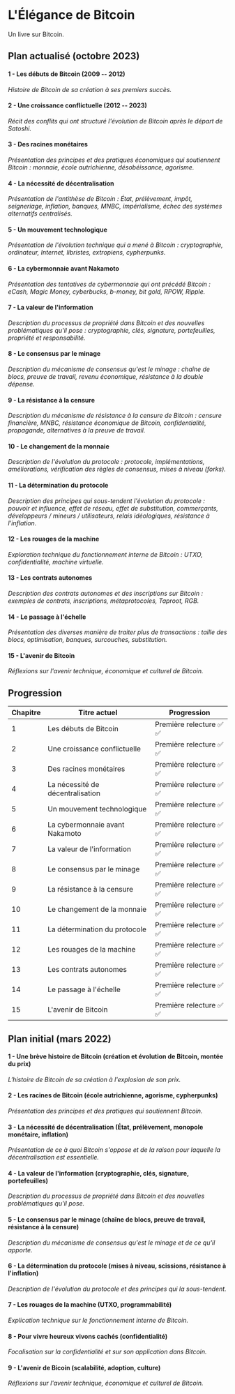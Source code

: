 L'Élégance de Bitcoin
=====================

Un livre sur Bitcoin.

Plan actualisé (octobre 2023)
-----------------------------

#### 1 - Les débuts de Bitcoin (2009 -- 2012)

*Histoire de Bitcoin de sa création à ses premiers succès.*

#### 2 - Une croissance conflictuelle (2012 -- 2023)

*Récit des conflits qui ont structuré l'évolution de Bitcoin après le départ de Satoshi.*

#### 3 - Des racines monétaires

*Présentation des principes et des pratiques économiques qui soutiennent Bitcoin : monnaie, école autrichienne, désobéissance, agorisme.*

#### 4 - La nécessité de décentralisation

*Présentation de l'antithèse de Bitcoin : État, prélèvement, impôt, seigneriage, inflation, banques, MNBC, impérialisme, échec des systèmes alternatifs centralisés.*

#### 5 - Un mouvement technologique

*Présentation de l'évolution technique qui a mené à Bitcoin : cryptographie, ordinateur, Internet, libristes, extropiens, cypherpunks.*

#### 6 - La cybermonnaie avant Nakamoto

*Présentation des tentatives de cybermonnaie qui ont précédé Bitcoin : eCash, Magic Money, cyberbucks, b-money, bit gold, RPOW, Ripple.*

#### 7 - La valeur de l'information

*Description du processus de propriété dans Bitcoin et des nouvelles problématiques qu'il pose : cryptographie, clés, signature, portefeuilles, propriété et responsabilité.*

#### 8 - Le consensus par le minage

*Description du mécanisme de consensus qu'est le minage : chaîne de blocs, preuve de travail, revenu économique, résistance à la double dépense.*

#### 9 - La résistance à la censure

*Description du mécanisme de résistance à la censure de Bitcoin : censure financière, MNBC, résistance économique de Bitcoin, confidentialité, propagande, alternatives à la preuve de travail.*

#### 10 - Le changement de la monnaie

*Description de l'évolution du protocole : protocole, implémentations, améliorations, vérification des règles de consensus, mises à niveau (forks).*

#### 11 - La détermination du protocole

*Description des principes qui sous-tendent l'évolution du protocole : pouvoir et influence, effet de réseau, effet de substitution, commerçants, développeurs / mineurs / utilisateurs, relais idéologiques, résistance à l'inflation.*

#### 12 - Les rouages de la machine

*Exploration technique du fonctionnement interne de Bitcoin : UTXO, confidentialité, machine virtuelle.*

#### 13 - Les contrats autonomes

*Description des contrats autonomes et des inscriptions sur Bitcoin : exemples de contrats, inscriptions, métaprotocoles, Taproot, RGB.*

#### 14 - Le passage à l'échelle

*Présentation des diverses manière de traiter plus de transactions : taille des blocs, optimisation, banques, surcouches, substitution.*

#### 15 - L'avenir de Bitcoin

*Réflexions sur l'avenir technique, économique et culturel de Bitcoin.*

Progression
-----------

| Chapitre | Titre actuel                       | Progression                           |
|----------|------------------------------------|---------------------------------------|
|        1 | Les débuts de Bitcoin              | Première relecture &#x2705; &#x2705;  |
|        2 | Une croissance conflictuelle       | Première relecture &#x2705; &#x2705;  |
|        3 | Des racines monétaires             | Première relecture &#x2705; &#x2705;  |
|        4 | La nécessité de décentralisation   | Première relecture &#x2705; &#x2705;  |
|        5 | Un mouvement technologique         | Première relecture &#x2705; &#x2705;  |
|        6 | La cybermonnaie avant Nakamoto     | Première relecture &#x2705; &#x2705;  |
|        7 | La valeur de l'information         | Première relecture &#x2705; &#x2705;  |
|        8 | Le consensus par le minage         | Première relecture &#x2705; &#x2705;  |
|        9 | La résistance à la censure         | Première relecture &#x2705; &#x2705;  |
|       10 | Le changement de la monnaie        | Première relecture &#x2705; &#x2705;  |
|       11 | La détermination du protocole      | Première relecture &#x2705; &#x2705;  |
|       12 | Les rouages de la machine          | Première relecture &#x2705; &#x2705;  |
|       13 | Les contrats autonomes             | Première relecture &#x2705; &#x2705;  |
|       14 | Le passage à l'échelle             | Première relecture &#x2705; &#x2705;  |
|       15 | L'avenir de Bitcoin                | Première relecture &#x2705; &#x2705;  |

Plan initial (mars 2022)
------------------------

#### 1 - Une brève histoire de Bitcoin (création et évolution de Bitcoin, montée du prix)

*L'histoire de Bitcoin de sa création à l'explosion de son prix.*

#### 2 - Les racines de Bitcoin (école autrichienne, agorisme, cypherpunks)

*Présentation des principes et des pratiques qui soutiennent Bitcoin.*

#### 3 - La nécessité de décentralisation (État, prélèvement, monopole monétaire, inflation)

*Présentation de ce à quoi Bitcoin s'oppose et de la raison pour laquelle la décentralisation est essentielle.*

#### 4 - La valeur de l'information (cryptographie, clés, signature, portefeuilles)

*Description du processus de propriété dans Bitcoin et des nouvelles problématiques qu'il pose.*

#### 5 - Le consensus par le minage (chaîne de blocs, preuve de travail, résistance à la censure)

*Description du mécanisme de consensus qu'est le minage et de ce qu'il apporte.*

#### 6 - La détermination du protocole (mises à niveau, scissions, résistance à l'inflation)

*Description de l'évolution du protocole et des principes qui la sous-tendent.*

#### 7 - Les rouages de la machine (UTXO, programmabilité)

*Explication technique sur le fonctionnement interne de Bitcoin.*

#### 8 - Pour vivre heureux vivons cachés (confidentialité)

*Focalisation sur la confidentialité et sur son application dans Bitcoin.*

#### 9 - L'avenir de Bicoin (scalabilité, adoption, culture)

*Réflexions sur l'avenir technique, économique et culturel de Bitcoin.*


